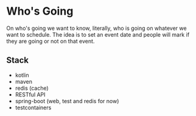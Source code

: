 # Who's Going

On who's going we want to know, literally, who is going on whatever we want to schedule. 
The idea is to set an event date and people will mark if they are going or not on that event.

## Stack

- kotlin
- maven
- redis (cache)
- RESTful API
- spring-boot (web, test and redis for now)
- testcontainers